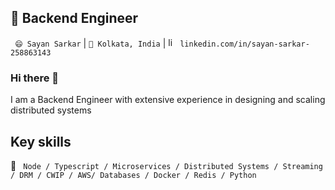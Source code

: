 
## 🔭 Backend Engineer

` 😄 Sayan Sarkar` |  `🌱 Kolkata, India` | <a href="https://www.linkedin.com/in/sayan-sarkar-258863143/" target="_blank"><img src="https://avatars3.githubusercontent.com/u/357098" width="15" height="15" alt="linkedin logo"/></a> `linkedin.com/in/sayan-sarkar-258863143`

### Hi there 👋 

I am a Backend Engineer with extensive experience in designing and scaling distributed systems

## Key skills

📖 ` Node / Typescript / Microservices / Distributed Systems / Streaming / DRM / CWIP / AWS/ Databases / Docker / Redis / Python`
